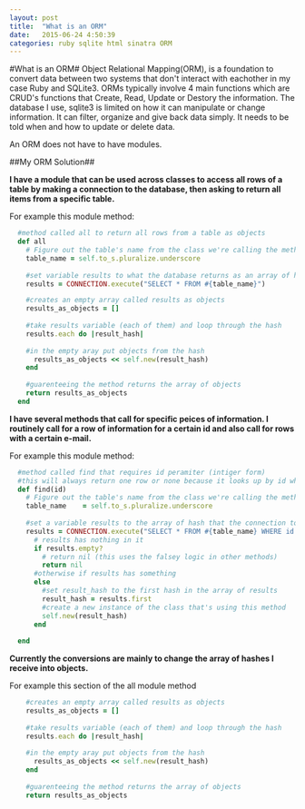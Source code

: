 ```yaml
---
layout: post
title:  "What is an ORM"
date:   2015-06-24 4:50:39
categories: ruby sqlite html sinatra ORM
---
```

#What is an ORM#
 Object Relational Mapping(ORM), is a foundation to convert data between two systems that don't interact with eachother in my case Ruby and SQLite3. ORMs typically involve 4 main functions which are CRUD's functions that Create, Read, Update or Destory the information. The database I use, sqlite3 is limited on how it can manipulate or change information. It can filter, organize and give back data simply. It needs to be told when and how to update or delete data. 

An ORM does not have to have modules. 

##My ORM Solution##



**I have a module that can be used across classes to access all rows of a table by making a connection to the database, then asking to return all items from a specific table.**

For example this module method:

```ruby
  #method called all to return all rows from a table as objects
  def all
    # Figure out the table's name from the class we're calling the method on.
    table_name = self.to_s.pluralize.underscore
    
    #set variable results to what the database returns as an array of hashes
    results = CONNECTION.execute("SELECT * FROM #{table_name}")

    #creates an empty array called results as objects
    results_as_objects = []
  
    #take results variable (each of them) and loop through the hash
    results.each do |result_hash|
    
    #in the empty aray put objects from the hash
      results_as_objects << self.new(result_hash)
    end
  
    #guarenteeing the method returns the array of objects
    return results_as_objects
  end 
```
 

**I have several methods that call for specific peices of information. I routinely call for a row of information for a certain id and also call for rows with a certain e-mail.**

For example this module method:

```ruby
  #method called find that requires id peramiter (intiger form)
  #this will always return one row or none because it looks up by id which is a primary key
  def find(id)
    # Figure out the table's name from the class we're calling the method on.
    table_name    = self.to_s.pluralize.underscore
    
    #set a variable results to the array of hash that the connection to the database returns
    results = CONNECTION.execute("SELECT * FROM #{table_name} WHERE id = #{id}")
      # results has nothing in it
      if results.empty?
        # return nil (this uses the falsey logic in other methods)
        return nil
      #otherwise if results has something  
      else
        #set result_hash to the first hash in the array of results 
        result_hash = results.first
        #create a new instance of the class that's using this method
        self.new(result_hash)
      end
      
  end
```
 
**Currently the conversions are mainly to change the array of hashes I receive into objects.**

For example this section of the all module method

```ruby
    #creates an empty array called results as objects
    results_as_objects = []
  
    #take results variable (each of them) and loop through the hash
    results.each do |result_hash|
    
    #in the empty aray put objects from the hash
      results_as_objects << self.new(result_hash)
    end
  
    #guarenteeing the method returns the array of objects
    return results_as_objects

```
